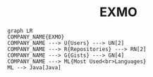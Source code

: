 <h1 align="center">EXMO</h1>

```mermaid
graph LR
COMPANY_NAME{EXMO}
COMPANY_NAME ---> U{Users} ---> UN[2]
COMPANY_NAME ---> R{Repositories} ---> RN[2]
COMPANY_NAME ---> G{Gists} ---> GN[4]
COMPANY_NAME ---> ML{Most Used<br>Languages}
ML --> Java[Java]
```
